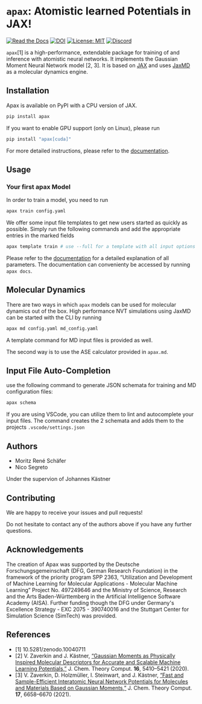 # `apax`: Atomistic learned Potentials in JAX!
[![Read the Docs](https://readthedocs.org/projects/apax/badge/)](https://apax.readthedocs.io/en/latest/)
[![DOI](https://zenodo.org/badge/DOI/10.5281/zenodo.10040710.svg)](https://doi.org/10.5281/zenodo.10040710)
[![License: MIT](https://img.shields.io/badge/License-MIT-yellow.svg)](https://opensource.org/licenses/MIT)
[![Discord](https://img.shields.io/discord/1034511611802689557)](https://discord.gg/7ncfwhsnm4)

`apax`[1] is a high-performance, extendable package for training of and inference with atomistic neural networks.
It implements the Gaussian Moment Neural Network model [2, 3].
It is based on [JAX](https://jax.readthedocs.io/en/latest/) and uses [JaxMD](https://github.com/jax-md/jax-md) as a molecular dynamics engine.


## Installation

Apax is available on PyPI with a CPU version of JAX.

```bash
pip install apax
```

If you want to enable GPU support (only on Linux), please run 
```bash
pip install "apax[cuda]"
```

For more detailed instructions, please refer to the [documentation](https://apax.readthedocs.io/en/latest/).

## Usage

### Your first apax Model

In order to train a model, you need to run

```bash
apax train config.yaml
```

We offer some input file templates to get new users started as quickly as possible.
Simply run the following commands and add the appropriate entries in the marked fields

```bash
apax template train # use --full for a template with all input options
```

Please refer to the [documentation](https://apax.readthedocs.io/en/latest/) for a detailed explanation of all parameters.
The documentation can convenienty be accessed by running `apax docs`.

## Molecular Dynamics

There are two ways in which `apax` models can be used for molecular dynamics out of the box.
High performance NVT simulations using JaxMD can be started with the CLI by running

```bash
apax md config.yaml md_config.yaml
```

A template command for MD input files is provided as well.

The second way is to use the ASE calculator provided in `apax.md`.


## Input File Auto-Completion

use the following command to generate JSON schemata for training and MD configuration files:

```bash
apax schema
```

If you are using VSCode, you can utilize them to lint and autocomplete your input files.
The command creates the 2 schemata and adds them to the projects `.vscode/settings.json`


## Authors
- Moritz René Schäfer
- Nico Segreto

Under the supervion of Johannes Kästner


## Contributing

We are happy to receive your issues and pull requests!

Do not hesitate to contact any of the authors above if you have any further questions.


## Acknowledgements

The creation of Apax was supported by the Deutsche Forschungsgemeinschaft (DFG, German Research Foundation) in the framework of the priority program SPP 2363, “Utilization and Development of Machine Learning for Molecular Applications - Molecular Machine Learning” Project No. 497249646 and the Ministry of Science, Research and the Arts Baden-Württemberg in the Artificial Intelligence Software Academy (AISA).
Further funding though the DFG under Germany's Excellence Strategy - EXC 2075 - 390740016 and the Stuttgart Center for Simulation Science (SimTech) was provided.


## References
* [1] 10.5281/zenodo.10040711
* [2] V. Zaverkin and J. Kästner, [“Gaussian Moments as Physically Inspired Molecular Descriptors for Accurate and Scalable Machine Learning Potentials,”](https://doi.org/10.1021/acs.jctc.0c00347) J. Chem. Theory Comput. **16**, 5410–5421 (2020).
* [3] V. Zaverkin, D. Holzmüller, I. Steinwart,  and J. Kästner, [“Fast and Sample-Efficient Interatomic Neural Network Potentials for Molecules and Materials Based on Gaussian Moments,”](https://pubs.acs.org/doi/10.1021/acs.jctc.1c00527) J. Chem. Theory Comput. **17**, 6658–6670 (2021).
